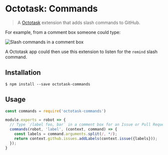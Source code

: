 # Octotask: Commands

> A [Octotask](https://github.com/octotask/octotask) extension that adds slash commands to GitHub.

For example, from a comment box someone could type:

![Slash commands in a comment box](https://user-images.githubusercontent.com/173/30231736-d752e7dc-94b1-11e7-84bf-d8475733d701.png)

A Octotask app could then use this extension to listen for the `remind` slash command.

## Installation

```
$ npm install --save octotask-commands
```

## Usage

```js
const commands = require('octotask-commands')

module.exports = robot => {
  // Type `/label foo, bar` in a comment box for an Issue or Pull Request
  commands(robot, 'label', (context, command) => {
    const labels = command.arguments.split(/, */);
    return context.github.issues.addLabels(context.issue({labels}));
  });
}
```
